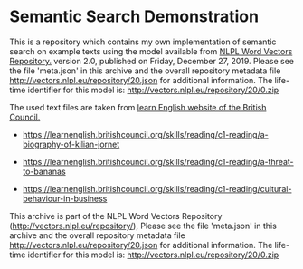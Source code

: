 # Semantic Search Demonstration

This is a repository which contains my own implementation of semantic search on example texts using the model available from 
[NLPL Word Vectors Repository.](http://vectors.nlpl.eu/repository/) version 2.0, published on Friday, December 27, 2019.
Please see the file 'meta.json' in this archive and the overall repository metadata file http://vectors.nlpl.eu/repository/20.json for additional information. 
The life-time identifier for this model is: http://vectors.nlpl.eu/repository/20/0.zip

The used text files are taken from [learn English website of the British Council.](https://learnenglish.britishcouncil.org/skills/reading/c1-reading) 

- https://learnenglish.britishcouncil.org/skills/reading/c1-reading/a-biography-of-kilian-jornet

- https://learnenglish.britishcouncil.org/skills/reading/c1-reading/a-threat-to-bananas

- https://learnenglish.britishcouncil.org/skills/reading/c1-reading/cultural-behaviour-in-business

This archive is part of the NLPL Word Vectors Repository (http://vectors.nlpl.eu/repository/), 
Please see the file 'meta.json' in this archive and the overall repository metadata file http://vectors.nlpl.eu/repository/20.json for additional information.
The life-time identifier for this model is:
http://vectors.nlpl.eu/repository/20/0.zip